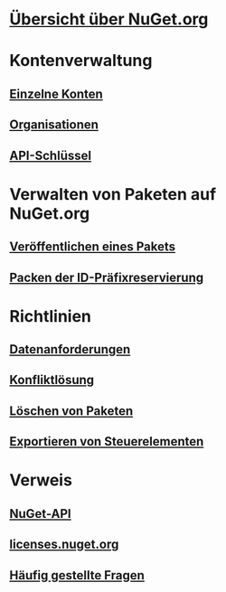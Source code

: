 # [Übersicht über NuGet.org](overview-nuget-org.md)
# Kontenverwaltung
## [Einzelne Konten](individual-accounts.md)
## [Organisationen](organizations-on-nuget-org.md)
## [API-Schlüssel](scoped-api-keys.md)
# Verwalten von Paketen auf NuGet.org
## [Veröffentlichen eines Pakets](publish-a-package.md)
## [Packen der ID-Präfixreservierung](id-prefix-reservation.md)
# Richtlinien
## [Datenanforderungen](policies/Data-requests.md)
## [Konfliktlösung](policies/dispute-resolution.md)
## [Löschen von Paketen](policies/deleting-packages.md)
## [Exportieren von Steuerelementen](policies/export-control.md)
# Verweis
## [NuGet-API](../api/overview.md)
## [licenses.nuget.org](licenses.nuget.org.md)
## [Häufig gestellte Fragen](nuget-org-faq.md)
